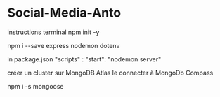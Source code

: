 # Social-Media-Anto

instructions terminal
npm init -y

npm i --save express nodemon dotenv

in package.json "scripts" : "start": "nodemon server"

créer un cluster sur MongoDB Atlas
le connecter à MongoDb Compass

npm i -s mongoose
